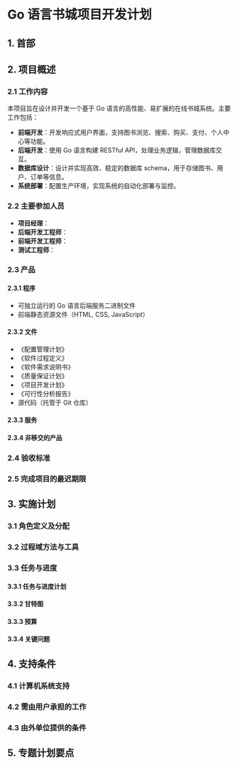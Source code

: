 # Go 语言书城项目开发计划

## 1. 首部
## 2. 项目概述

### 2.1 工作内容
本项目旨在设计并开发一个基于 Go 语言的高性能、易扩展的在线书城系统。主要工作包括：
- **前端开发**：开发响应式用户界面，支持图书浏览、搜索、购买、支付、个人中心等功能。
- **后端开发**：使用 Go 语言构建 RESTful API，处理业务逻辑，管理数据库交互。
- **数据库设计**：设计并实现高效、稳定的数据库 schema，用于存储图书、用户、订单等信息。
- **系统部署**：配置生产环境，实现系统的自动化部署与监控。

### 2.2 主要参加人员
- **项目经理**：
- **后端开发工程师**：
- **前端开发工程师**：
- **测试工程师**：

### 2.3 产品

#### 2.3.1 程序
- 可独立运行的 Go 语言后端服务二进制文件
- 前端静态资源文件（HTML, CSS, JavaScript）

#### 2.3.2 文件
- 《配置管理计划》
- 《软件过程定义》
- 《软件需求说明书》
- 《质量保证计划》
- 《项目开发计划》
- 《可行性分析报告》
- 源代码（托管于 Git 仓库）

#### 2.3.3 服务


#### 2.3.4 非移交的产品

### 2.4 验收标准


### 2.5 完成项目的最迟期限


## 3. 实施计划

### 3.1 角色定义及分配


### 3.2 过程域方法与工具


### 3.3 任务与进度

#### 3.3.1 任务与进度计划

#### 3.3.2 甘特图

#### 3.3.3 预算

#### 3.3.4 关键问题

## 4. 支持条件

### 4.1 计算机系统支持

### 4.2 需由用户承担的工作 

### 4.3 由外单位提供的条件

## 5. 专题计划要点 